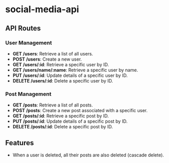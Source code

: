 # social-media-api

## API Routes

### User Management
- **GET /users**: Retrieve a list of all users.
- **POST /users**: Create a new user.
- **GET /users/:id**: Retrieve a specific user by ID.
- **GET /users/name/:name**: Retrieve a specific user by name.
- **PUT /users/:id**: Update details of a specific user by ID.
- **DELETE /users/:id**: Delete a specific user by ID.

### Post Management
- **GET /posts**: Retrieve a list of all posts.
- **POST /posts**: Create a new post associated with a specific user.
- **GET /posts/:id**: Retrieve a specific post by ID.
- **PUT /posts/:id**: Update details of a specific post by ID.
- **DELETE /posts/:id**: Delete a specific post by ID.

## Features
- When a user is deleted, all their posts are also deleted (cascade delete).

